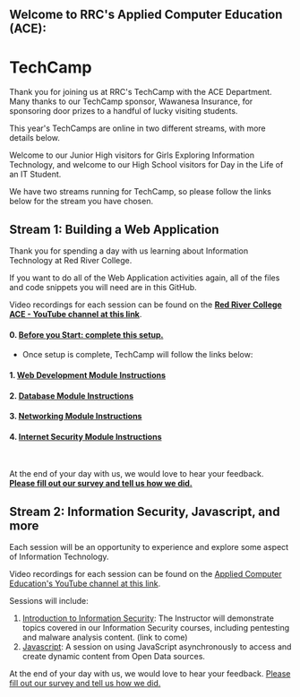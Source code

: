 ## Welcome to RRC's Applied Computer Education (ACE):
# TechCamp

Thank you for joining us at RRC's TechCamp with the ACE Department. Many thanks to our TechCamp sponsor, Wawanesa Insurance, for sponsoring door prizes to a handful of lucky visiting students.

This year's TechCamps are online in two different streams, with more details below.

Welcome to our Junior High visitors for Girls Exploring Information Technology, and welcome to our High School visitors for Day in the Life of an IT Student.

We have two streams running for TechCamp, so please follow the links below for the stream you have chosen.

## Stream 1: Building a Web Application
Thank you for spending a day with us learning about Information Technology at Red River College.

If you want to do all of the Web Application activities again, all of the files and code snippets you will need are in this GitHub.

Video recordings for each session can be found on the **[Red River College ACE - YouTube channel at this link](https://www.youtube.com/channel/UC4h_O-Re8zIQ5FZTIcsrN0g)**.

#### 0. [Before you Start: complete this setup.](https://github.com/RRC-ACE-Outreach/TechCamp/blob/main/TechCamp%20-%20Web%20App/0%20Before%20You%20Start%20Demo.md)  
- Once setup is complete, TechCamp will follow the links below:  

#### 1. [Web Development Module Instructions](https://github.com/RRC-ACE-Outreach/TechCamp/blob/main/TechCamp%20-%20Web%20App/1%20Web%20Programming%20Demo.md)
#### 2. [Database Module Instructions](https://github.com/RRC-ACE-Outreach/TechCamp/blob/main/TechCamp%20-%20Web%20App/2%20Database%20Demo.md)
#### 3. [Networking Module Instructions](https://github.com/RRC-ACE-Outreach/TechCamp/blob/main/TechCamp%20-%20Web%20App/3%20Networking%20Demo.md)
#### 4. [Internet Security Module Instructions](https://github.com/RRC-ACE-Outreach/TechCamp/blob/main/TechCamp%20-%20Web%20App/4%20Internet%20Security%20Demo.md)

</br>  

At the end of your day with us, we would love to hear your feedback.  
**[Please fill out our survey and tell us how we did.](https://forms.office.com/Pages/ResponsePage.aspx?id=RZv6hqN6cECKVO3O9Da9RNVssp8kJtxMngDi82Jspk9UMks0UldJNFFLSDBTR0UwOVpGUTdZRFRNMy4u)**


## Stream 2: Information Security, Javascript, and more
Each session will be an opportunity to experience and explore some aspect of Information Technology.

Video recordings for each session can be found on the [Applied Computer Education's YouTube channel at this link](https://www.youtube.com/channel/UCE-d5qjcZXZ_aAcexZywbLw).

Sessions will include:
1. [Introduction to Information Security](https://github.com/RRC-ACE-Outreach/TechCamp/tree/main/TechCamp%20-%20Javascript): The Instructor will demonstrate topics covered in our Information Security courses, including pentesting and malware analysis content. (link to come)
1. [Javascript](https://github.com/RRC-ACE-Outreach/TechCamp/tree/main/TechCamp%20-%20Javascript): A session on using JavaScript asynchronously to access and create dynamic content from Open Data sources.


At the end of your day with us, we would love to hear your feedback. [Please fill out our survey and tell us how we did.](https://forms.office.com/Pages/ResponsePage.aspx?id=RZv6hqN6cECKVO3O9Da9RNVssp8kJtxMngDi82Jspk9UMks0UldJNFFLSDBTR0UwOVpGUTdZRFRNMy4u)
